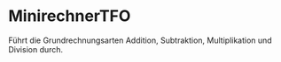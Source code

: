 # MinirechnerTFO
Führt die Grundrechnungsarten Addition, Subtraktion, Multiplikation und Division durch.
